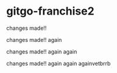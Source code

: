 # gitgo-franchise2


changes made!!

changes made!! again

changes made!! again again

changes made!! again again againvetbrrb